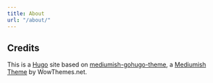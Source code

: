 ```yaml
---
title: About
url: "/about/"
---
```


## Credits

This is a [Hugo](https://gohugo.io/) site based on [mediumish-gohugo-theme](https://themes.gohugo.io/mediumish-gohugo-theme/), a [Mediumish Theme](https://www.wowthemes.net) by WowThemes.net.
